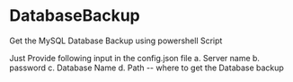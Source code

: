 # DatabaseBackup
Get the MySQL Database Backup using powershell Script

Just Provide following input in the config.json file
  a. Server name 
  b. password
  c. Database Name
  d. Path -- where to get the Database backup
  
